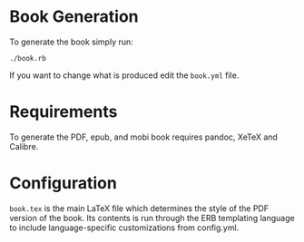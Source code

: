 # Book Generation

To generate the book simply run:

```
./book.rb
```

If you want to change what is produced edit the `book.yml` file.

# Requirements

To generate the PDF, epub, and mobi book requires pandoc, XeTeX and Calibre.

# Configuration

`book.tex` is the main LaTeX file which determines the style of the PDF version of the book. Its contents is run through the ERB templating language to include language-specific customizations from config.yml.
